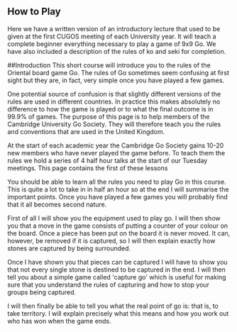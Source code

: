 ## How to Play
Here we have a written version of an introductory lecture that used to be given at the first CUGOS meeting of each University year. It will teach a complete beginner everything necessary to play a game of 9x9 Go. We have also included a description of the rules of ko and seki for completion.

##Introduction
 This short course will introduce you to the rules of the Oriental board game Go. The rules of Go sometimes seem confusing at first sight but they are, in fact, very simple once you have played a few games.

One potential source of confusion is that slightly different versions of the rules are used in different countries. In practice this makes absolutely no difference to how the game is played or to what the final outcome is in 99.9% of games. The purpose of this page is to help members of the Cambridge University Go Society. They will therefore teach you the rules and conventions that are used in the United Kingdom.

At the start of each academic year the Cambridge Go Society gains 10-20 new members who have never played the game before. To teach them the rules we hold a series of 4 half hour talks at the start of our Tuesday meetings. This page contains the first of these lessons

You should be able to learn all the rules you need to play Go in this course. This is quite a lot to take in in half an hour so at the end I will summarise the important points. Once you have played a few games you will probably find that it all becomes second nature.

First of all I will show you the equipment used to play go. I will then show you that a move in the game consists of putting a counter of your colour on the board. Once a piece has been put on the board it is never moved. It can, however, be removed if it is captured, so I will then explain exactly how stones are captured by being surrounded.

Once I have shown you that pieces can be captured I will have to show you that not every single stone is destined to be captured in the end. I will then tell you about a simple game called 'capture go' which is useful for making sure that you understand the rules of capturing and how to stop your groups being captured.

I will then finally be able to tell you what the real point of go is: that is, to take territory. I will explain precisely what this means and how you work out who has won when the game ends.
